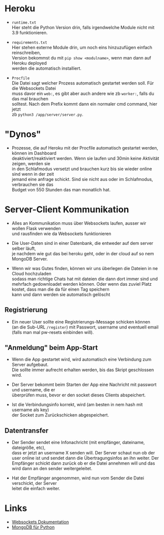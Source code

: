 # Heroku

* `runtime.txt`  
Hier steht die Python Version drin, falls irgendwelche Module nicht mit 3.9 funktionieren.

* `requirements.txt`  
Hier stehen externe Module drin, um noch eins hinzuzufügen einfach reinschreiben,  
Version bekommst du mit `pip show <modulname>`, wenn man dann auf Heroku deployed  
werden die automatisch installiert.

* `Procfile`  
Die Datei sagt welcher Prozess automatisch gestartet werden soll. Für die Websockets Datei  
muss davor ein `web:`, es gibt aber auch andere wie zb `worker:`, falls du das mal brauchen  
solltest. Nach dem Prefix kommt dann ein normaler cmd command, hier jetzt  
zb `python3 /app/server/server.py`.


# "Dynos"

* Prozesse, die auf Heroku mit der Procfile automatisch gestartet werden, können im Dashboard  
deaktiviert/reaktiviert werden. Wenn sie laufen und 30min keine Aktivität zeigen, werden sie  
in den Schlafmodus versetzt und brauchen kurz bis sie wieder online sind wenn in der zeit  
jemand eine anfrage schickt. Sind sie nicht aus oder im Schlafmodus, verbrauchen sie das  
Budget von 550 Stunden das man monatlich hat.


# Server-Client Kommunikation

* Alles an Kommunikation muss über Websockets laufen, ausser wir wollen Flask verwenden   
und rausfinden wie da Websockets funktionieren

* Die User-Daten sind in einer Datenbank, die entweder auf dem server selber läuft,  
je nachdem wie gut das bei heroku geht, oder in der cloud auf so nem MongoDB Server.

* Wenn wir was Gutes finden, können wir uns überlegen die Dateien in ne Cloud hochzuladen  
sodass man richtige Chats hat mit dateien die dann dort immer sind und mehrfach gedownloadet werden können. Oder wenn das zuviel Platz kostet, dass man die da für einen Tag speichern  
kann und dann werden sie automatisch gelöscht


## Registrierung

* Ein neuer User sollte eine Registrierungs-Message schicken können  
(an die Sub-URL `/register`) mit Passwort, username und eventuell email  
(falls man mal pw-resets einbinden will).


## "Anmeldung" beim App-Start

* Wenn die App gestartet wird, wird automatisch eine Verbindung zum Server aufgebaut.  
Die sollte immer aufrecht erhalten werden, bis das Skript geschlossen wird.

* Der Server bekommt beim Starten der App eine Nachricht mit passwort und username, die er  
überprüfen muss, bevor er den socket dieses Clients abspeichert.

* Ist die Verbindungsinfo korrekt, wird (am besten in nem hash mit username als key)  
der Socket zum Zurückschicken abgespeichert.


## Datentransfer

* Der Sender sendet eine Infonachricht (mit empfänger, dateiname, dateigröße, etc),  
dass er jetzt an username X senden will. Der Server schaut nun ob der user online ist und sendet dann die Übertragungsinfos an ihn weiter. Der Empfänger schickt dann zurück ob er die Datei annehmen will und das wird dann an den sender weitergeleitet.

* Hat der Empfänger angenommen, wird nun vom Sender die Datei verschickt, der Server  
leitet die einfach weiter.



# Links

* [Websockets Dokumentation](https://websockets.readthedocs.io/en/stable/)
* [MongoDB für Python](https://www.mongodb.com/languages/python)
